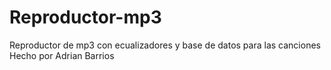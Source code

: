 # Reproductor-mp3
Reproductor de mp3 con ecualizadores y base de datos para las canciones
Hecho por Adrian Barrios
